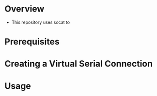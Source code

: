 # Overview
- This repository uses socat to 

# Prerequisites 


# Creating a Virtual Serial Connection

# Usage